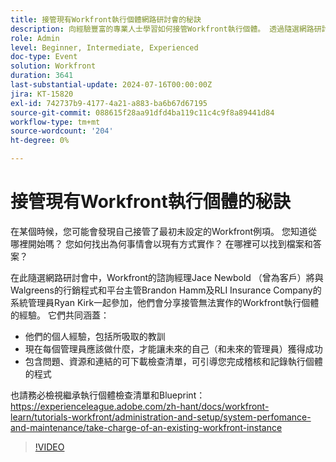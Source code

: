 ```yaml
---
title: 接管現有Workfront執行個體網路研討會的秘訣
description: 向經驗豐富的專業人士學習如何接管Workfront執行個體。 透過隨選網路研討會中的可下載檢查清單，獲得有關稽核、記錄和設定的深入見解，以取得未來成功。
role: Admin
level: Beginner, Intermediate, Experienced
doc-type: Event
solution: Workfront
duration: 3641
last-substantial-update: 2024-07-16T00:00:00Z
jira: KT-15820
exl-id: 742737b9-4177-4a21-a883-ba6b67d67195
source-git-commit: 088615f28aa91dfd4ba119c11c4c9f8a89441d84
workflow-type: tm+mt
source-wordcount: '204'
ht-degree: 0%

---
```


# 接管現有Workfront執行個體的秘訣

在某個時候，您可能會發現自己接管了最初未設定的Workfront例項。 您知道從哪裡開始嗎？ 您如何找出為何事情會以現有方式實作？ 在哪裡可以找到檔案和答案？

在此隨選網路研討會中，Workfront的諮詢經理Jace Newbold （曾為客戶）將與Walgreens的行銷程式和平台主管Brandon Hamm及RLI Insurance Company的系統管理員Ryan Kirk一起參加，他們會分享接管無法實作的Workfront執行個體的經驗。 它們共同涵蓋：

* 他們的個人經驗，包括所吸取的教訓
* 現在每個管理員應該做什麼，才能讓未來的自己（和未來的管理員）獲得成功
* 包含問題、資源和連結的可下載檢查清單，可引導您完成稽核和記錄執行個體的程式

也請務必檢視繼承執行個體檢查清單和Blueprint： https://experienceleague.adobe.com/zh-hant/docs/workfront-learn/tutorials-workfront/administration-and-setup/system-perfomance-and-maintenance/take-charge-of-an-existing-workfront-instance

>[!VIDEO](https://video.tv.adobe.com/v/3431014/?learn=on)
